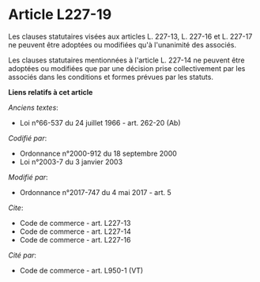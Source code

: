 # Article L227-19

Les clauses statutaires visées aux articles L. 227-13, L. 227-16 et L. 227-17 ne peuvent être adoptées ou modifiées qu'à
l'unanimité des associés. 

Les clauses statutaires mentionnées à l'article L. 227-14 ne peuvent être adoptées ou modifiées que par une décision prise
collectivement par les associés dans les conditions et formes prévues par les statuts.

**Liens relatifs à cet article**

_Anciens textes_:

  - Loi n°66-537 du 24 juillet 1966 - art. 262-20 (Ab)

_Codifié par_:

  - Ordonnance n°2000-912 du 18 septembre 2000
  - Loi n°2003-7 du 3 janvier 2003

_Modifié par_:

  - Ordonnance n°2017-747 du 4 mai 2017 - art. 5

_Cite_:

  - Code de commerce - art. L227-13
  - Code de commerce - art. L227-14
  - Code de commerce - art. L227-16

_Cité par_:

  - Code de commerce - art. L950-1 (VT)
